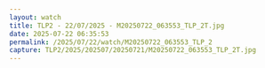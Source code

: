 ```yaml
---
layout: watch
title: TLP2 - 22/07/2025 - M20250722_063553_TLP_2T.jpg
date: 2025-07-22 06:35:53
permalink: /2025/07/22/watch/M20250722_063553_TLP_2
capture: TLP2/2025/202507/20250721/M20250722_063553_TLP_2T.jpg
---
```

